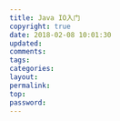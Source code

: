 ```yaml
---
title: Java IO入门
copyright: true
date: 2018-02-08 10:01:30
updated:
comments:
tags:
categories:
layout:
permalink:
top:
password:
---
```

